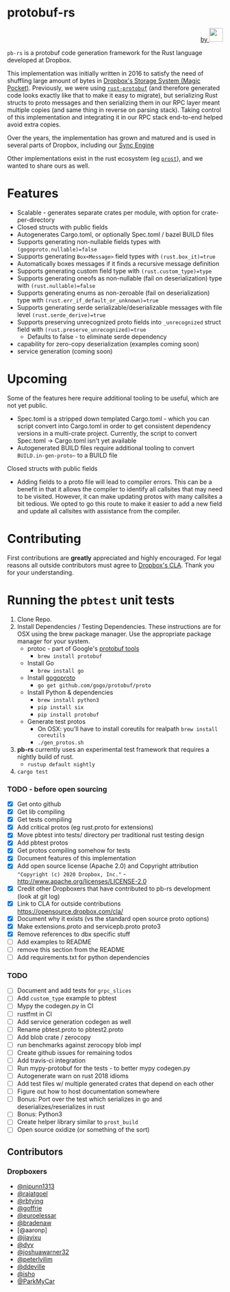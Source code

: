 <h1 align="left">protobuf-rs</h1>
<p align="right"><a href="https://dropbox.tech/">by <img src="https://www.dropbox.com/s/vwygq2i9gmx60bz/dropbox_small.png?raw=1" width="32" height="32"/></a></p>

`pb-rs` is a protobuf code generation framework for the Rust language developed at Dropbox.

This implementation was initially written in 2016 to satisfy the need of shuffling large amount
of bytes in [Dropbox's Storage System (Magic Pocket)](https://dropbox.tech/infrastructure/inside-the-magic-pocket).
Previously, we were using [`rust-protobuf`](https://github.com/stepancheg/rust-protobuf) (and therefore generated code looks exactly
like that to make it easy to migrate), but serializing Rust structs to proto messages and then serializing them in
our RPC layer meant multiple copies (and same thing in reverse on parsing stack). Taking control of this
implementation and integrating it in our RPC stack end-to-end helped avoid extra copies.

Over the years, the implementation has grown and matured and is used in several parts of Dropbox, including
our [Sync Engine](https://dropbox.tech/infrastructure/rewriting-the-heart-of-our-sync-engine)

Other implementations exist in the rust ecosystem (eg [`prost`](https://github.com/danburkert/prost)), and
we wanted to share ours as well.

# Features
- Scalable - generates separate crates per module, with option for crate-per-directory
- Closed structs with public fields
- Autogenerates Cargo.toml, or optionally Spec.toml / bazel BUILD files
- Supports generating non-nullable fields types with `(gogoproto.nullable)=false`
- Supports generating `Box<Message>` field types with `(rust.box_it)=true`
- Automatically boxes messages if it finds a recursive message definition
- Supports generating custom field type with `(rust.custom_type)=type`
- Supports generating oneofs as non-nullable (fail on deserialization) type with `(rust.nullable)=false`
- Supports generating enums as non-zeroable (fail on deserialization) type with `(rust.err_if_default_or_unknown)=true`
- Supports generating serde serializable/deserializable messages with file level `(rust.serde_derive)=true`
- Supports preserving unrecognized proto fields into `_unrecognized` struct field with `(rust.preserve_unrecognized)=true`
  - Defaults to false - to eliminate serde dependency
- capability for zero-copy deserialization (examples coming soon)
- service generation (coming soon)

# Upcoming
Some of the features here require additional tooling to be useful, which are not yet public.
- Spec.toml is a stripped down templated Cargo.toml - which you can script convert into
    Cargo.toml in order to get consistent dependency versions in a multi-crate project.
    Currently, the script to convert Spec.toml -> Cargo.toml isn't yet available
- Autogenerated BUILD files require additional tooling to convert `BUILD.in-gen-proto~` to a BUILD file

Closed structs with public fields
- Adding fields to a proto file will lead to compiler errors. This can be a benefit in that it allows the
compiler to identify all callsites that may need to be visited. However, it can make updating protos with
many callsites a bit tedious. We opted to go this route to make it easier to add a new field and update
all callsites with assistance from the compiler.

# Contributing

First contributions are __greatly__ appreciated and highly encouraged. For legal reasons all outside 
contributors must agree to [Dropbox's CLA](https://opensource.dropbox.com/cla/). Thank you for
your understanding.


# Running the `pbtest` unit tests

1. Clone Repo.
2. Install Dependencies / Testing Dependencies. These instructions are for OSX using the brew
   package manager. Use the appropriate package manager for your system.
    - protoc - part of Google's [protobuf tools](https://github.com/protocolbuffers/protobuf/)	
        - `brew install protobuf`
    - Install Go
        - `brew install go`
    - Install [gogoproto](https://github.com/gogo/protobuf)
        - `go get github.com/gogo/protobuf/proto`	
    - Install Python & dependencies
        - `brew install python3`
        - `pip install six`
        - `pip install protobuf`
    - Generate test protos
        - On OSX: you'll have to install coreutils for realpath `brew install coreutils`
        - `./gen_protos.sh`
3. **pb-rs** currently uses an experimental test framework that requires a nightly build of rust.
	-  `rustup default nightly`
4. `cargo test`


### TODO - before open sourcing

- [x] Get onto github
- [x] Get lib compiling
- [x] Get tests compiling
- [x] Add critical protos (eg rust.proto for extensions)
- [x] Move pbtest into tests/ directory per traditional rust testing design
- [x] Add pbtest protos
- [x] Get protos compiling somehow for tests
- [x] Document features of this implementation
- [x] Add open source license (Apache 2.0) and Copyright attribution `"Copyright (c) 2020 Dropbox, Inc."` - http://www.apache.org/licenses/LICENSE-2.0
- [x] Credit other Dropboxers that have contributed to pb-rs development (look at git log)
- [x] Link to CLA for outside contributions https://opensource.dropbox.com/cla/
- [x] Document why it exists (vs the standard open source proto options)
- [x] Make extensions.proto and servicepb.proto proto3
- [x] Remove references to dbx specific stuff
- [ ] Add examples to README
- [ ] remove this section from the README
- [ ] Add requirements.txt for python dependencies

### TODO

- [ ] Document and add tests for `grpc_slices`
- [ ] Add `custom_type` example to pbtest
- [ ] Mypy the codegen.py in CI
- [ ] rustfmt in CI
- [ ] Add service generation codegen as well
- [ ] Rename pbtest.proto to pbtest2.proto
- [ ] Add blob crate / zerocopy
- [ ] run benchmarks against zerocopy blob impl
- [ ] Create github issues for remaining todos
- [ ] Add travis-ci integration
- [ ] Run mypy-protobuf for the tests - to better mypy codegen.py
- [ ] Autogenerate warn on rust 2018 idioms
- [ ] Add test files w/ multiple generated crates that depend on each other
- [ ] Figure out how to host documentation somewhere
- [ ] Bonus: Port over the test which serializes in go and deserializes/reserializes in rust
- [ ] Bonus: Python3
- [ ] Create helper library similar to `prost_build`
- [ ] Open source oxidize (or something of the sort)

## Contributors

### Dropboxers
- [@nipunn1313](https://github.com/nipunn1313)
- [@rajatgoel](https://github.com/rajatgoel)
- [@rbtying](https://github.com/rbtying)
- [@goffrie](https://github.com/goffrie)
- [@euroelessar](https://github.com/euroelessar)
- [@bradenaw](https://github.com/bradenaw)
- [@aaronp]
- [@jiayixu](https://github.com/jiayixu)
- [@dyv](https://github.com/dyv)
- [@joshuawarner32](https://github.com/joshuawarner32)
- [@peterlvilim](https://github.com/peterlvilim)
- [@ddeville](https://github.com/ddeville)
- [@isho](https://github.com/isho)
- [@ParkMyCar](https://github.com/ParkMyCar)
